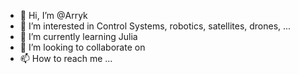 - 👋 Hi, I’m @Arryk
- 👀 I’m interested in Control Systems, robotics, satellites, drones, ...
- 🌱 I’m currently learning Julia
- 💞️ I’m looking to collaborate on 
- 📫 How to reach me ...

<!---
Arryk/Arryk is a ✨ special ✨ repository because its `README.md` (this file) appears on your GitHub profile.
You can click the Preview link to take a look at your changes.
--->
